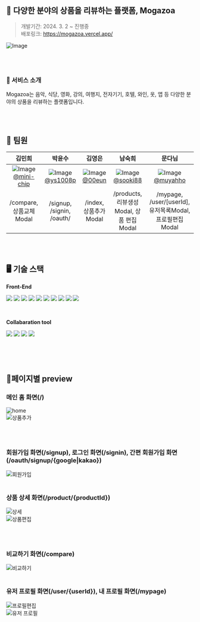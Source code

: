 ## 📱 다양한 분야의 상품을 리뷰하는 플랫폼, Mogazoa

> 개발기간: 2024. 3. 2 ~ 진행중 <br/>
> 배포링크: https://mogazoa.vercel.app/<br/>

![Image](https://github.com/5-1-Mogazoa/Mogazoa/assets/131663155/bd9224d0-cb8c-4069-b89b-bb741d353e7b)

<br/>
<br/>

### 🔎 서비스 소개

Mogazoa는 음악, 식당, 영화, 강의, 여행지, 전자기기, 호텔, 와인, 옷, 앱 등 다양한 분야의 상품을 리뷰하는 플랫폼입니다.

<br/>
<br/>

## 👭 팀원

|                                                                         김민희                                                                         |                                                                       박윤수                                                                       |                                                                     김영은                                                                     |                                                                       남숙희                                                                       |                                                                       문다님                                                                       |
| :----------------------------------------------------------------------------------------------------------------------------------------------------: | :------------------------------------------------------------------------------------------------------------------------------------------------: | :--------------------------------------------------------------------------------------------------------------------------------------------: | :------------------------------------------------------------------------------------------------------------------------------------------------: | :------------------------------------------------------------------------------------------------------------------------------------------------: |
| ![Image](https://github.com/5-1-Mogazoa/Mogazoa/assets/131663155/211fafc5-0b8b-4e09-8a93-8f84e6f3c572) <br/>[@mini-chip](https://github.com/mini-chip) | ![Image](https://github.com/5-1-Mogazoa/Mogazoa/assets/131663155/201f6c37-7273-4108-8baa-62e9ece5a860) <br/>[@ys1008p](https://github.com/ys1008p) | ![Image](https://github.com/5-1-Mogazoa/Mogazoa/assets/131663155/6acc7f91-f349-4f71-bade-9dc67bc44773) <br/>[@00eun](https://github.com/00eun) | ![Image](https://github.com/5-1-Mogazoa/Mogazoa/assets/131663155/9c4d7406-a2ec-4f77-8b8b-bb4d3aec70ba) <br/>[@sooki88](https://github.com/sooki88) | ![Image](https://github.com/5-1-Mogazoa/Mogazoa/assets/131663155/099a4aab-a7bb-41fe-828a-5e7071a48aa1) <br/>[@muyahho](https://github.com/muyahho) |
|                                                                /compare, 상품교체Modal                                                                 |                                                             /signup, /signin, /oauth/                                                              |                                                             /index, 상품추가Modal                                                              |                                                      /products, 리뷰생성Modal, 상품 편집Modal                                                      |                                              /mypage, /user/[userId], 유저목록Modal, 프로필편집Modal                                               |

<br/>
<br/>

## 🖥️ 기술 스택

<Strong>Front-End</Strong>

<img src="https://img.shields.io/badge/React-2DDEF9?style=flat&logo=React&logoColor=white"/> <img src="https://img.shields.io/badge/Typescript-005ADC?style=flat&logo=Typescript&logoColor=white"/> <img src="https://img.shields.io/badge/Next.js-000000?style=flat&logo=Next.js&logoColor=white"/> <img src="https://img.shields.io/badge/Javascript-F7DF1E?style=flat&logo=JAVASCTIPT&logoColor=white"/> <img src="https://img.shields.io/badge/HTML5-E34F26?style=flat&logo=HTML5&logoColor=white"/>
<img src="https://img.shields.io/badge/StyledComponent-FF6AED?style=flat&logo=StyledComponent&logoColor=white"/>
<img src="https://img.shields.io/badge/Git-F05032?style=flat&logo=git&logoColor=white"/> <img src="https://img.shields.io/badge/Reacthookform-EC5990?style=flat&logo=Reacthookform&logoColor=white"/> <img src="https://img.shields.io/badge/Axios-000000?style=flat&logo=Axios&logoColor=white"/> <img src="https://img.shields.io/badge/usehooksts-F7DF1E?style=flat&logo=usehooksts&logoColor=white"/>

<br/>

<Strong>Collabaration tool</Strong>

<img src="https://img.shields.io/badge/GitHub-000000?style=flat&logo=GitHub&logoColor=white"/> <img src="https://img.shields.io/badge/Discode-5865F2?style=flat&logo=discode&logoColor=white"/> <img src="https://img.shields.io/badge/Notion-000000?style=flat&logo=notion&logoColor=white"/> <img src="https://img.shields.io/badge/Figma-F24E1E?style=flat&logo=Figma&logoColor=white"/>

<br/>

<br/>
<br/>

## 📄페이지별 preview

### 메인 홈 화면(/)

![home](https://github.com/5-1-Mogazoa/Mogazoa/assets/131663155/ad24be7f-9cdb-417b-af41-ad2d1c843568)
<br/>
![상품추가](https://github.com/5-1-Mogazoa/Mogazoa/assets/131663155/a3af507c-7a7f-4ed7-9890-9c2f7749c59e)

<br/>
<br/>

### 회원가입 화면(/signup), 로그인 화면(/signin), 간편 회원가입 화면(/oauth/signup/{google|kakao})

![회원가입](https://github.com/5-1-Mogazoa/Mogazoa/assets/131663155/8365842a-503e-481b-b3d5-d04cedfa858b)
<br/>
<br/>

### 상품 상세 화면(/product/{productId})

![상세](https://github.com/5-1-Mogazoa/Mogazoa/assets/131663155/0cb80c6b-c9bd-492e-8c91-7e70467f316f)
<br/>
![상품편집](https://github.com/5-1-Mogazoa/Mogazoa/assets/131663155/9bb2ef3f-d301-4fc3-b7ee-fb1f5c84652e)

<br/>
<br/>

### 비교하기 화면(/compare)

![비교하기](https://github.com/5-1-Mogazoa/Mogazoa/assets/131663155/889a9e00-bb26-4f8e-9625-2301538aa6d3)
<br/>
<br/>

### 유저 프로필 화면(/user/{userId}), 내 프로필 화면(/mypage)

![프로필편집](https://github.com/5-1-Mogazoa/Mogazoa/assets/131663155/2fedb74d-7dda-4799-a539-50738ba44b79)
<br/>
![유저 프로필](https://github.com/5-1-Mogazoa/Mogazoa/assets/131663155/78c89d6a-7514-4f1d-a33e-a89441ccc93c)

<br/>
<br/>
